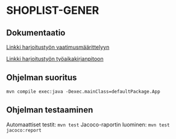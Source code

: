 # SHOPLIST-GENER

## Dokumentaatio

[Linkki harjoitustyön vaatimusmäärittelyyn](https://github.com/tspaanan/shoplist-gener/blob/main/dokumentaatio/vaatimusmaarittely.md)

[Linkki harjoitustyön työaikakirjanpitoon](https://github.com/tspaanan/shoplist-gener/blob/main/dokumentaatio/ty%C3%B6aikakirjanpito.md)

## Ohjelman suoritus

```mvn compile exec:java -Dexec.mainClass=defaultPackage.App```

## Ohjelman testaaminen
Automaattiset testit:
```mvn test```
Jacoco-raportin luominen:
```mvn test jacoco:report```